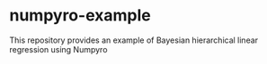 # numpyro-example
This repository provides an example of Bayesian hierarchical linear regression using Numpyro
